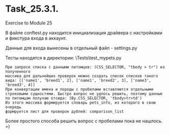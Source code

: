 # Task_25.3.1.
Exercise to Module 25

В файле conftest.py находится инициализация драйвера с настройками 
и фикстура входа в аккаунт.

Данные для входа вынесены в отдельный файл - settings.py

Тесты находятся в директории: \Tests\test_mypets.py

    При запросе списка с данными питомцев: (CSS_SELECTOR, "tbody > tr") из полученного 
    массива для дальнейших проверок можно создать список списков такого вида: [['name1', 'breed1', 2], ['name1', 'breed2', 3], ['name3', 'breed3', 4]]
    При конвертации имена и породы с пробелами вставляются отдельными строковыми сущностями. Быстро вопрос не удлось решить, поэтому данные 
    по питомцам получаю отсюда: (By.CSS_SELECTOR, 'tbody>tr>td')
    Из этого массива формируется словарь pets_info, из которого в свою очередь
    формруется лист для проверок дублей: comparison_list

Более простого способа решить вопрос с пробелами пока не нашлось. =)


